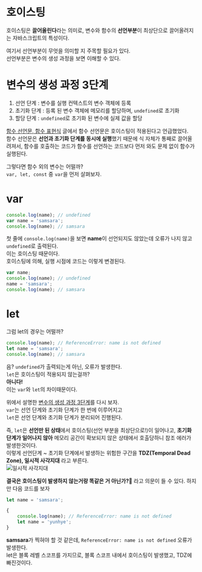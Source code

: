 # 호이스팅
호이스팅은 **끌어올린다**라는 의미로, 변수와 함수의 **선언부분**이 최상단으로 끌어올려지는 자바스크립트의 특성이다.    
    
여기서 선언부분이 무엇을 의미할 지 주목할 필요가 있다.    
선언부분은 변수의 생성 과정을 보면 이해할 수 있다.    

# 변수의 생성 과정 3단계
1. 선언 단계 : 변수를 실행 컨텍스트의 변수 객체에 등록
2. 초기화 단계 : 등록 된 변수 객체에 메모리를 할당하며, `undefined`로 초기화
3. 할당 단계 : `undefined`로 초기화 된 변수에 실제 값을 할당

[함수 선언문, 함수 표현식](./javascript/functionStatementAndExpression.md) 글에서 함수 선언문은 호이스팅이 적용된다고 언급했었다.    
함수 선언문은 **선언과 초기화 단계를 동시에 실행**했기 때문에 식 자체가 통째로 끌어올려져서, 함수를 호출하는 코드가 함수를 선언하는 코드보다 먼저 와도 문제 없이 함수가 실행된다.    
    
그렇다면 함수 외의 변수는 어떨까?    
`var, let, const` 중 `var`을 먼저 살펴보자.

# var
```js
console.log(name); // undefined
var name = 'samsara';
console.log(name); // samsara
```

첫 줄에 `console.log(name)`을 보면 **name**이 선언되지도 않았는데 오류가 나지 않고 `undefined`로 출력된다.    
이는 호이스팅 때문이다.    
호이스팅에 의해, 실행 시점에 코드는 이렇게 변경된다.    
    
```js
var name;
console.log(name); // undefined
name = 'samsara';
console.log(name); // samsara
```

# let
그럼 let의 경우는 어떨까?    
```js
console.log(name); // ReferenceError: name is not defined
let name = 'samsara';
console.log(name); // samsara
```

음? `undefined`가 출력되는게 아닌, 오류가 발생한다.    
`let`은 호이스팅이 적용되지 않는걸까?    
**아니다!**    
이는 `var`와 `let`의 차이때문이다.    
    
위에서 설명한 [변수의 생성 과정 3단계](./javascript/hoisting?id=변수의-생성-과정-3단계)를 다시 보자.    
`var`는 선언 단계와 초기화 단계가 한 번에 이루어지고    
`let`은 선언 단계와 초기화 단계가 분리되어 진행된다.    
   
즉, `let`은 **선언만 된 상태**에서 호이스팅(선언 부분을 최상단으로!)이 일어나고, **초기화 단계가 일어나지 않아** 메모리 공간이 확보되지 않은 상태에서 호출당하니 참조 에러가 발생한것이다.    
이렇게 선언단계 ~ 초기화 단계에서 발생하는 위험한 구간을 **TDZ(Temporal Dead Zone), 일시적 사각지대** 라고 부른다.    
![일시적 사각지대](/images/hoisting01.png)
    
**결국은 호이스팅이 발생하지 않는거랑 똑같은 거 아닌가?**🤔
라고 의문이 들 수 있다. 하지만 다음 코드를 보자
```js
let name = 'samsara';

{
    console.log(name); // ReferenceError: name is not defined
    let name = 'yunhye';
}
```
**samsara**가 찍혀야 할 것 같은데, `ReferenceError: name is not defined` 오류가 발생한다.    
let은 블록 레벨 스코프를 가지므로, 블록 스코프 내에서 호이스팅이 발생했고, TDZ에 빠진것이다.